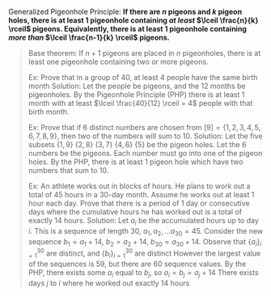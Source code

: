 Generalized Pigeonhole Principle: 
**If there are $n$ pigeons and $k$ pigeon holes, there is at least 1 pigeonhole containing *at least* $\lceil \frac{n}{k} \rceil$ pigeons. Equivalently, there is at least 1 pigeonhole containing *more than* $\lceil \frac{n-1}{k} \rceil$ pigeons.** 
> Base theorem: If $n + 1$ pigeons are placed in $n$ pigeonholes, there is at least one pigeonhole containing two or more pigeons. 
> 
> Ex: Prove that in a group of 40, at least 4 people have the same birth month
> Solution: 
> Let the people be pigeons, and the 12 months be pigeonholes. By the Pigeonhole Principle (PHP) there is at least 1 month with at least $\lceil \frac{40}{12} \rceil = 4$ people with that birth month.
> 
> Ex: Prove that if 6 distinct numbers are chosen from $[9] = \{1, 2, 3, 4, 5, 6, 7, 8, 9\}$, then two of the numbers will sum to $10$.
> Solution: 
> Let the five subsets $\{1, 9\}$ $\{2, 8\}$ $\{3, 7\}$ $\{4, 6\}$ $\{5\}$ be the pigeon holes.
> Let the 6 numbers be the pigeons. Each number must go into one of the pigeon holes. By the PHP, there is at least 1 pigeon hole which have two numbers that sum to 10.
> 
> Ex: An athlete works out in blocks of hours. He plans to work out a total of 45 hours in a 30-day month. Assume he works out at least 1 hour each day. Prove that there is a period of 1 day or consecutive days where the cumulative hours he has worked out is a total of exactly 14 hours. 
> Solution:
> Let $a_i$ be the accumulated hours up to day $i$. This is a sequence of length 30, $a_1, a_2, \ldots a_{30} = 45$. Consider the new sequence $b_1 = a_1 + 14$, $b_2 = a_2 + 14$, $b_{30} = a_{30} + 14$.
> Observe that $\{a_i\}^{30}_{i=1}$ are distinct, and $\{b_i\}^{30}_{i=1}$ are distinct
> However the largest value of the sequences is $59$, but there are 60 sequence values. By the PHP, there exists some $a_i$ equal to $b_j$, so $a_i = b_j = a_j + 14$
> There exists days $j$ to $i$ where he worked out exactly 14 hours